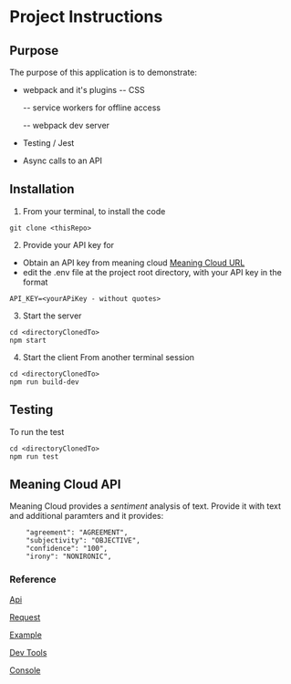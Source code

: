 # Project Instructions

## Purpose

The purpose of this application is to demonstrate:

- webpack and it's plugins
  -- CSS

  -- service workers for offline access

  -- webpack dev server

- Testing / Jest
- Async calls to an API

## Installation

1. From your terminal, to install the code

```
git clone <thisRepo>
```

2. Provide your API key for

- Obtain an API key from meaning cloud
  [Meaning Cloud URL](https://www.meaningcloud.com/developer/sentiment-analysis)
- edit the .env file at the project root directory, with your API key in the format

```
API_KEY=<yourAPiKey - without quotes>
```

3. Start the server

```
cd <directoryClonedTo>
npm start
```

4. Start the client
   From another terminal session

```
cd <directoryClonedTo>
npm run build-dev
```

## Testing

To run the test

```
cd <directoryClonedTo>
npm run test
```

## Meaning Cloud API

Meaning Cloud provides a _sentiment_ analysis of text. Provide it with text and additional paramters and it provides:

```
    "agreement": "AGREEMENT",
    "subjectivity": "OBJECTIVE",
    "confidence": "100",
    "irony": "NONIRONIC",
```

### Reference

[Api](https://www.meaningcloud.com/developer/sentiment-analysis)

[Request](https://www.meaningcloud.com/developer/sentiment-analysis/doc/2.1/request)

[Example](https://www.meaningcloud.com/developer/sentiment-analysis/doc/2.1/examples)

[Dev Tools](https://www.meaningcloud.com/developer/sentiment-analysis/dev-tools)

[Console](https://www.meaningcloud.com/developer/sentiment-analysis/console)
